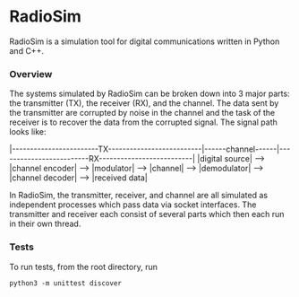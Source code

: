 # RadioSim

RadioSim is a simulation tool for digital communications written in Python and C++.

### Overview
The systems simulated by RadioSim can be broken down into 3 major parts: the transmitter (TX), the receiver (RX), and the channel. The data sent by the transmitter are corrupted by noise in the channel and the task of the receiver is to recover the data from the corrupted signal. The signal path looks like:

|------------------------TX--------------------------|------channel------|-------------------------RX--------------------------|
|digital source| --> |channel encoder| --> |modulator| --> |channel| --> |demodulator| --> |channel decoder| --> |received data|

In RadioSim, the transmitter, receiver, and channel are all simulated as independent processes which pass data via socket interfaces. The transmitter and receiver each consist of several parts which then each run in their own thread.

### Tests
To run tests, from the root directory, run

`python3 -m unittest discover`
